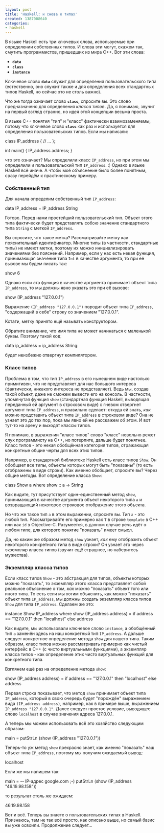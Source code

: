 ```yaml
---
layout: post
title: 'Haskell: и снова о типах'
created: 1387008640
categories:
- haskell
---
```

<!--break-->
В языке Haskell есть три ключевых слова, используемые при определении собственных типов. И слова эти могут, скажем так, смутить программистов, пришедших из мира C++. Вот эти слова:

<ul>
  <li><strong><code>data</code></strong></li>
  <li><strong><code>class</code></strong></li>
  <li><strong><code>instance</code></strong></li>
</ul>

Ключевое слово <strong><code>data</code></strong> служит для определения пользовательского типа (естественно, оно служит также и для определения всех стандартных типов Haskell, но сейчас это не столь важно).

Что же тогда означает слово <strong><code>class</code></strong>, спросите вы. Это слово предназначено для определения <em>класса типов</em>. Да, я понимаю, звучит на первый взгляд странно, но идея этой концепции весьма проста.

В языке C++ понятия "тип" и "класс" фактически взаимозаменяемы, потому что ключевое слово <strong><code>class</code></strong> как раз и используется для определения пользовательских типов. Если мы написали:

<cpp>
class IP_address {
    // ...
};

int main() {
    IP_address address;
}
</cpp>

что это означает? Мы определили класс <code>IP_address</code>, но при этом мы определили и пользовательский тип <code>IP_address</code>. :) Однако в языке Haskell всё иначе. А чтобы моё объяснение было более понятным, сразу перейдём к практическому примеру.

<h3>Собственный тип</h3>

Для начала определим собственный тип <code>IP_address</code>:

<hs>
data IP_address = IP_address String
</hs>

Готово. Перед нами простейший пользовательский тип. Объект этого типа фактически будет представлять собою значение стандартного типа <code>String</code> с меткой <code>IP_address</code>. 

Вы спросите, что такое метка? Рассматривайте метку как пояснительный идентификатор. Многие типы (в частности, стандартные типы) не имеют метки, поэтому их можно инициализировать значениями без пояснений. Например, если у нас есть некая функция, принимающая значение типа <code>Int</code> в качестве аргумента, то при её вызове мы будем писать так:

<hs>
show 6
</hs>

Однако если эта функция в качестве аргумента принимает объект типа <code>IP_address</code>, то мы должны явно указать это при её вызове:

<hs>
show (IP_address "127.0.0.1")
</hs>

Выражение <code>(IP_address "127.0.0.1")</code> породит объект типа <code>IP_address</code>, "содержащий в себе" строку со значением "127.0.0.1".

Кстати, метку принято ещё называть конструктором. 

Обратите внимание, что имя типа не может начинаться с маленькой буквы. Поэтому такой код:

<hs>
data ip_address = ip_address String
</hs>

будет неизбежно отвергнут компилятором.

<h3>Класс типов</h3>

Проблема в том, что тип <code>IP_address</code> в его нынешнем виде настолько примитивен, что не представляет для нас большого интереса (фактически, никакого интереса не представляет). Ведь мы, создав такой объект, даже не сможем вывести его на консоль. В частности, упомянутая функция <code>show</code> (стандартная функция Haskell, выводящая переданный ей аргумент в строковом виде) с гневом отвергнет аргумент типа <code>IP_address</code>, и правильно сделает: откуда ей знать, <em>как</em> можно представить объект типа <code>IP_address</code> в строковом виде? Она не узнает это до тех пор, пока мы явно ей не расскажем об этом. И вот тут-то на арену и выходят классы типов.

Я понимаю, в выражении "класс типов" слово "класс" невольно режет слух программисту на C++, но потерпите, дальше будет понятнее. Класс типов - это некая обобщённая категория типов, отражающая конкретные общие черты для всех этих типов.

Например, в стандартной библиотеке Haskell есть класс типов <code>Show</code>. Он обобщает все типы, объекты которых могут быть "показаны" (то есть отображены в виде строки). Как именно обобщает, спросите вы? Через общие методы. Вот определение класса <code>Show</code>:

<hs>
class Show a where
    show :: a -> String
</hs>

Как видите, тут присутствует один-единственный метод <code>show</code>, принимающий в качестве аргумента объект некоторого типа <code>a</code> и возвращающий некоторое строковое отображение этого объекта.

Но что же такое тип <code>a</code> в этом выражении, спросите вы. Тип <code>a</code> - это любой тип. Рассматривайте его примерно как <code>T</code> в строке <code>template<typename T></code> в C++ или как <code>id</code> в Objective-C. Разумеется, в данном случае речь идёт о любом типе, для которого понятие "показать" имеет смысл.

Да, но каким же образом метод <code>show</code> узнает, <em>как</em> ему отобразить объект некоторого конкретного типа в виде строки? Он узнает это через экземпляр класса типов (звучит ещё страшнее, но наберитесь мужества).

<h3>Экземпляр класса типов</h3>

Если класс типов <code>Show</code> - это абстракция для типов, объекты которых можно "показать", то экземпляр этого класса представляет собой реальное объяснение о том, <em>как</em> можно "показать" объект того или иного типа. То есть если мы хотим объяснить, как можно "показать" объект типа <code>IP_address</code>, мы должны создать экземпляр класса типов <code>Show</code> для типа <code>IP_address</code>. Сделаем же это:

<hs>
instance Show IP_address where
    show (IP_address address) = 
        if address == "127.0.0.1"
        then 
            "localhost"
        else 
            address
</hs>

Как видите, мы использовали ключевое слово <code>instance</code>, а обобщённый тип <code>a</code> заменён здесь на наш конкретный тип <code>IP_address</code>. А дальше следует конкретное определение метода <code>show</code> для нашего типа. Таким образом, класс типов можно рассматривать примерно как чистый интерфейс в C++ (с чисто виртуальными функциями), а экземпляр класса типов - как определение этих чисто виртуальных функций для конкретного типа.

Взглянем ещё раз на определение метода <code>show</code>:

<hs>
    show (IP_address address) =
        if address == "127.0.0.1"
        then 
            "localhost"
        else 
            address
</hs>

Первая строка показывает, что метод <code>show</code> принимает объект типа <code>IP_address</code>, который в свою очередь будет "порождён" выражением вида <code>(IP_address address)</code>, например, как в примере выше, выражением <code>IP_address "127.0.0.1"</code>. Далее следует простое условие, выводящее слово <code>localhost</code> в случае значения адреса 127.0.0.1.

А теперь мы можем использовать всё это хозяйство следующим образом:

<hs>
main = 
    putStrLn (show (IP_address "127.0.0.1"))
</hs>

Теперь-то уж метод <code>show</code> прекрасно знает, как именно "показать" наш объект типа <code>IP_address</code>, поэтому мы получим ожидаемый вывод:

<bash>
localhost
</bash>

Если же мы напишем так:

<hs>
main = 
    -- IP-адрес google.com ;-)
    putStrLn (show (IP_address "46.19.98.158"))
</hs>

то результат столь же ожидаем:

<bash>
46.19.98.158
</bash>

Вот и всё. Теперь вы знаете о пользовательских типах в Haskell. Признаюсь, там не так всё просто, как описано выше, но самый базис вы уже освоили. Продолжение следует...
